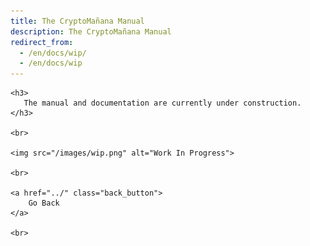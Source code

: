 ```yaml
---
title: The CryptoMañana Manual
description: The CryptoMañana Manual
redirect_from:
  - /en/docs/wip/
  - /en/docs/wip
---
```


<div class="centered_item">

    <h3>
       The manual and documentation are currently under construction.
    </h3>

    <br>

    <img src="/images/wip.png" alt="Work In Progress">

    <br>

    <a href="../" class="back_button">
        Go Back
    </a>

    <br>

</div>
